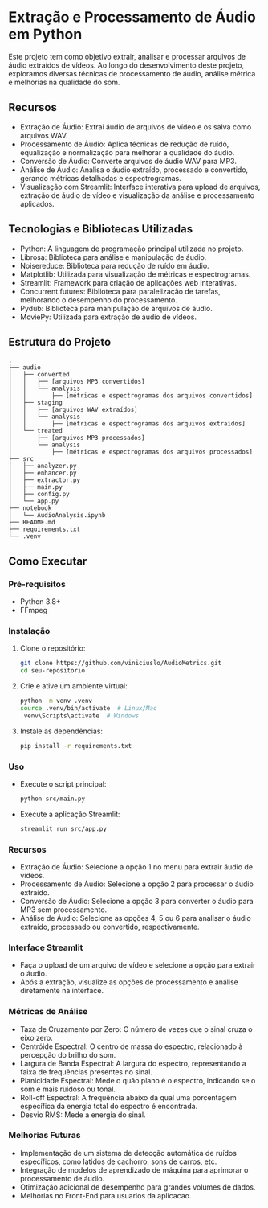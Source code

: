 # Extração e Processamento de Áudio em Python

Este projeto tem como objetivo extrair, analisar e processar arquivos de áudio extraídos de vídeos. Ao longo do desenvolvimento deste projeto, exploramos diversas técnicas de processamento de áudio, análise métrica e melhorias na qualidade do som.

## Recursos

- Extração de Áudio: Extrai áudio de arquivos de vídeo e os salva como arquivos WAV.
- Processamento de Áudio: Aplica técnicas de redução de ruído, equalização e normalização para melhorar a qualidade do áudio.
- Conversão de Áudio: Converte arquivos de áudio WAV para MP3.
- Análise de Áudio: Analisa o áudio extraído, processado e convertido, gerando métricas detalhadas e espectrogramas.
- Visualização com Streamlit: Interface interativa para upload de arquivos, extração de áudio de vídeo e visualização da análise e processamento aplicados.

## Tecnologias e Bibliotecas Utilizadas

- Python: A linguagem de programação principal utilizada no projeto.
- Librosa: Biblioteca para análise e manipulação de áudio.
- Noisereduce: Biblioteca para redução de ruído em áudio.
- Matplotlib: Utilizada para visualização de métricas e espectrogramas.
- Streamlit: Framework para criação de aplicações web interativas.
- Concurrent.futures: Biblioteca para paralelização de tarefas, melhorando o desempenho do processamento.
- Pydub: Biblioteca para manipulação de arquivos de áudio.
- MoviePy: Utilizada para extração de áudio de vídeos.

## Estrutura do Projeto

```
.
├── audio
│   ├── converted
│   │   ├── [arquivos MP3 convertidos]
│   │   └── analysis
│   │       ├── [métricas e espectrogramas dos arquivos convertidos]
│   ├── staging
│   │   ├── [arquivos WAV extraídos]
│   │   └── analysis
│   │       ├── [métricas e espectrogramas dos arquivos extraídos]
│   └── treated
│       ├── [arquivos MP3 processados]
│       └── analysis
│           ├── [métricas e espectrogramas dos arquivos processados]
├── src
│   ├── analyzer.py
│   ├── enhancer.py
│   ├── extractor.py
│   ├── main.py
│   ├── config.py
│   └── app.py
├── notebook
│   └── AudioAnalysis.ipynb
├── README.md
├── requirements.txt
└── .venv
```

## Como Executar

### Pré-requisitos

- Python 3.8+
- FFmpeg

### Instalação

1. Clone o repositório:

    ```bash
    git clone https://github.com/viniciuslo/AudioMetrics.git
    cd seu-repositorio
    ```

2. Crie e ative um ambiente virtual:

    ```bash
    python -m venv .venv
    source .venv/bin/activate  # Linux/Mac
    .venv\Scripts\activate  # Windows
    ```

3. Instale as dependências:

    ```bash
    pip install -r requirements.txt
    ```

### Uso

- Execute o script principal:

  ```bash
  python src/main.py
  ```

- Execute a aplicação Streamlit:

  ```bash
  streamlit run src/app.py
  ```

### Recursos

- Extração de Áudio: Selecione a opção 1 no menu para extrair áudio de vídeos.
- Processamento de Áudio: Selecione a opção 2 para processar o áudio extraído.
- Conversão de Áudio: Selecione a opção 3 para converter o áudio para MP3 sem processamento.
- Análise de Áudio: Selecione as opções 4, 5 ou 6 para analisar o áudio extraído, processado ou convertido, respectivamente.

### Interface Streamlit

- Faça o upload de um arquivo de vídeo e selecione a opção para extrair o áudio.
- Após a extração, visualize as opções de processamento e análise diretamente na interface.

### Métricas de Análise

- Taxa de Cruzamento por Zero: O número de vezes que o sinal cruza o eixo zero.
- Centróide Espectral: O centro de massa do espectro, relacionado à percepção do brilho do som.
- Largura de Banda Espectral: A largura do espectro, representando a faixa de frequências presentes no sinal.
- Planicidade Espectral: Mede o quão plano é o espectro, indicando se o som é mais ruidoso ou tonal.
- Roll-off Espectral: A frequência abaixo da qual uma porcentagem específica da energia total do espectro é encontrada.
- Desvio RMS: Mede a energia do sinal.

### Melhorias Futuras

- Implementação de um sistema de detecção automática de ruídos específicos, como latidos de cachorro, sons de carros, etc.
- Integração de modelos de aprendizado de máquina para aprimorar o processamento de áudio.
- Otimização adicional de desempenho para grandes volumes de dados.
- Melhorias no Front-End para usuarios da aplicacao.

